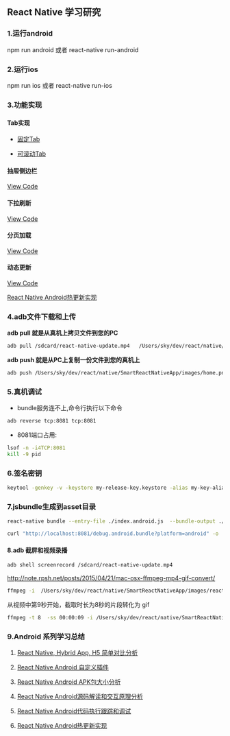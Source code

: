 ## React Native 学习研究


### 1.运行android

npm run android 
或者
react-native run-android


### 2.运行ios

npm run ios
或者
react-native run-ios


### 3.功能实现


#### Tab实现

- [固定Tab](https://github.com/hubcarl/smart-react-native-app/blob/master/app/pages/tabs/SimpleExample.js)

- [可滚动Tab](https://github.com/hubcarl/smart-react-native-app/blob/master/app/pages/tabs/ScrollableTabsExample.js)

#### 抽屉侧边栏

[View Code](https://github.com/hubcarl/smart-react-native-app/blob/master/app/pages/test/drawMD.android.js)

#### 下拉刷新

[View Code](https://github.com/hubcarl/smart-react-native-app/blob/master/app/pages/common/ListViewRefresh.js)

#### 分页加载

[View Code](https://github.com/hubcarl/smart-react-native-app/blob/master/app/pages/common/ListViewPullRefresh.js)

#### 动态更新

[View Code](https://github.com/hubcarl/smart-react-native-app/blob/master/android/app/src/main/java/com/react/smart/UpdateReactActivity.java)

[React Native Android热更新实现](http://hubcarl.github.io/blog/2016/09/15/react-native-update/)


### 4.adb文件下载和上传

**adb pull  就是从真机上拷贝文件到您的PC**

```bash
adb pull /sdcard/react-native-update.mp4   /Users/sky/dev/react/native/SmartReactNativeApp/images
```
**adb push  就是从PC上复制一份文件到您的真机上**

```bash
adb push /Users/sky/dev/react/native/SmartReactNativeApp/images/home.png  /sdcard
```

### 5.真机调试

- bundle服务连不上,命令行执行以下命令

```bash
adb reverse tcp:8081 tcp:8081
```

- 8081端口占用:

```bash
lsof -n -i4TCP:8081
kill -9 pid
```


### 6.签名密钥

```bash
keytool -genkey -v -keystore my-release-key.keystore -alias my-key-alias -keyalg RSA -keysize 2048 -validity 10000
```

### 7.jsbundle生成到asset目录

```bash
react-native bundle --entry-file ./index.android.js  --bundle-output ./app/src/main/assets/index.android.bundle --platform android --assets-dest ./app/src/main/res/ --dev false
```

```bash
curl "http://localhost:8081/debug.android.bundle?platform=android" -o  "./app/src/main/assets/debug.android.bundle"
```


#### 8.adb 截屏和视频录播

```bash
adb shell screenrecord /sdcard/react-native-update.mp4
```
http://note.rpsh.net/posts/2015/04/21/mac-osx-ffmpeg-mp4-gif-convert/

```bash
ffmpeg -i  /Users/sky/dev/react/native/SmartReactNativeApp/images/react-native-update.mp4 /Users/sky/dev/react/native/SmartReactNativeApp/images/react-native-update.gif
```

从视频中第9秒开始，截取时长为8秒的片段转化为 gif

```bash
ffmpeg -t 8  -ss 00:00:09 -i /Users/sky/dev/react/native/SmartReactNativeApp/images/react-native-update.mp4 /Users/sky/dev/react/native/SmartReactNativeApp/images/react-native-update.gif
```

### 9.Android 系列学习总结

1. [React Native, Hybrid App, H5 简单对比分析](http://hubcarl.github.io/blog/2016/08/07/react-native-compare/)

2. [React Native Android 自定义插件](http://hubcarl.github.io/blog/2016/08/13/react-native-plugin)

3. [React Native Android APK包大小分析](http://hubcarl.github.io/blog/2016/08/21/react-native-size/)

4. [React Native Android源码解读和交互原理分析](http://hubcarl.github.io/blog/2016/08/28/react-native-js/)

5. [React Native Android代码执行跟踪和调试](http://hubcarl.github.io/blog/2016/09/04/react-native-debug/)

6. [React Native Android热更新实现](http://hubcarl.github.io/blog/2016/09/15/react-native-update/)
